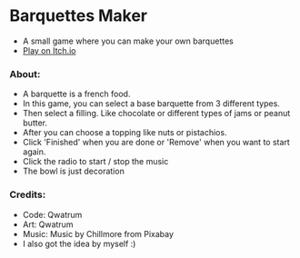 # Barquettes Maker
- A small game where you can make your own barquettes
- [Play on Itch.io](http:// "Itch.io")

### About:
- A barquette is a french food.
- In this game, you can select a base barquette from 3 different types.
- Then select a filling. Like chocolate or different types of jams or peanut butter.
- After you can choose a topping like nuts or pistachios.
- Click 'Finished' when you are done or 'Remove' when you want to start again.
- Click the radio to start / stop the music
- The bowl is just decoration


### Credits:
- Code: Qwatrum
- Art: Qwatrum
- Music: Music by Chillmore from Pixabay
- I also got the idea by myself :)
